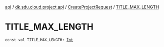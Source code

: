 [api](../../index.md) / [dk.sdu.cloud.project.api](../index.md) / [CreateProjectRequest](index.md) / [TITLE_MAX_LENGTH](./-t-i-t-l-e_-m-a-x_-l-e-n-g-t-h.md)

# TITLE_MAX_LENGTH

`const val TITLE_MAX_LENGTH: `[`Int`](https://kotlinlang.org/api/latest/jvm/stdlib/kotlin/-int/index.html)